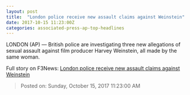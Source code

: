 ```yaml
---
layout: post
title:  "London police receive new assault claims against Weinstein"
date: 2017-10-15 11:23:00Z
categories: associated-press-ap-top-headlines
---
```


LONDON (AP) — British police are investigating three new allegations of sexual assault against film producer Harvey Weinstein, all made by the same woman.


Full story on F3News: [London police receive new assault claims against Weinstein](http://www.f3nws.com/n/2ajzrC)

> Posted on: Sunday, October 15, 2017 11:23:00 AM
